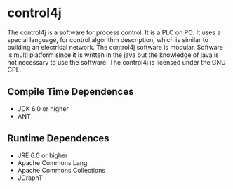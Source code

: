 # control4j
The control4j is a software for process control. It is a PLC on PC. It uses a special language, for control algorithm description, which is similar to building an electrical network. The control4j software is modular. Software is multi platform since it is written in the java but the knowledge of java is not necessary to use the software. The control4j is licensed under the GNU GPL.

Compile Time Dependences
------------------------

* JDK 6.0 or higher
* ANT
 
Runtime Dependences
-------------------

* JRE 6.0 or higher
* Apache Commons Lang
* Apache Commons Collections
* JGraphT
